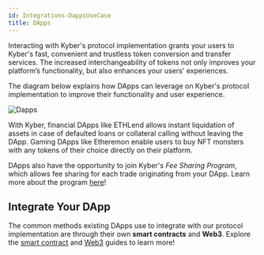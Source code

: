 ```yaml
---
id: Integrations-DappsUseCase
title: DApps
---
```

[//]: # (tagline)
Interacting with Kyber's protocol implementation grants your users to Kyber's fast, convenient and trustless token conversion and transfer services. The increased interchangeability of tokens not only improves your platform’s functionality, but also enhances your users' experiences.

The diagram below explains how DApps can leverage on Kyber's protocol implementation to improve their functionality and user experience.

![Dapps](/uploads/dapps.png "DApps")

With Kyber, financial DApps like ETHLend allows instant liquidation of assets in case of defaulted loans or collateral calling without leaving the DApp. Gaming DApps like Etheremon enable users to buy NFT monsters with any tokens of their choice directly on their platform.

DApps also have the opportunity to join Kyber's *Fee Sharing Program*, which allows fee sharing for each trade originating from your DApp. Learn more about the program [here](integrations-feesharing.md)!

## Integrate Your DApp
The common methods existing DApps use to integrate with our protocol implementation are through their own **smart contracts** and **Web3**. Explore the [smart contract](integrations-smartcontractguide.md) and [Web3](integrations-web3guide.md) guides to learn more!
